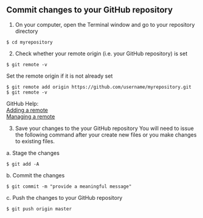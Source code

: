 ## Commit changes to your GitHub repository

1. On your computer, open the Terminal window and go to your repository directory
```console
$ cd myrepository
```
2. Check whether your remote origin (i.e. your GitHub repository) is set
```console
$ git remote -v
```
Set the remote origin if it is not already set
```console
$ git remote add origin https://github.com/username/myrepository.git
$ git remote -v
```
GitHub Help:    
[Adding a remote](https://help.github.com/articles/adding-a-remote/)    
[Managing a remote](https://help.github.com/categories/managing-remotes/)

3. Save your changes to the your GitHub repository
You will need to issue the following command after your create new files or you make changes to existing files.

a. Stage the changes
```console
$ git add -A
```
b. Commit the changes
```console
$ git commit -m "provide a meaningful message"
```
c. Push the changes to your GitHub repository
```console
$ git push origin master
```
